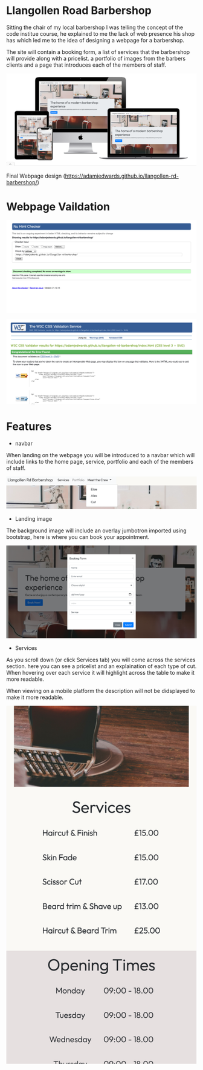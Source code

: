 # Llangollen Road Barbershop
Sitting the chair of my local barbershop I was telling the concept of the code institue course, he explained to me the lack of web presence his shop has which led me to the idea of designing a webpage for a barbershop.

The site will contain a booking form, a list of services that the barbershop will provide along with a pricelist. a portfolio of images from the barbers clients and a page that introduces each of the members of staff. 

![multi device mockup](assets/readme-images/multi-device-mockup.png)

Final Webpage design (https://adamjedwards.github.io/llangollen-rd-barbershop/)

# Webpage Vaildation

![HTML Validation](assets/readme-images/htmlvalidator.png)

![CSS Validation](assets/readme-images/cssvalidator.png)

# Features

* navbar

When landing on the webpage you will be introduced to a navbar which will include links to the home page, service, portfolio and each of the members of staff. 

![navbar](assets/readme-images/navbar.png)

* Landing image

The background image will include an overlay jumbotron imported using bootstrap, here is where you can book your appointment. 

![Booking form](assets/readme-images/bookingform.png)
* Services

As you scroll down (or click Services tab) you will come across the services section. here you can see a pricelist and an explaination of each type of cut. When hovering over each service it will highlight across the table to make it more readable. 

When viewing on a mobile platform the description will not be didsplayed to make it more readable. 

![Viewing services on mobile](assets/readme-images/mobile-services.png)

        

